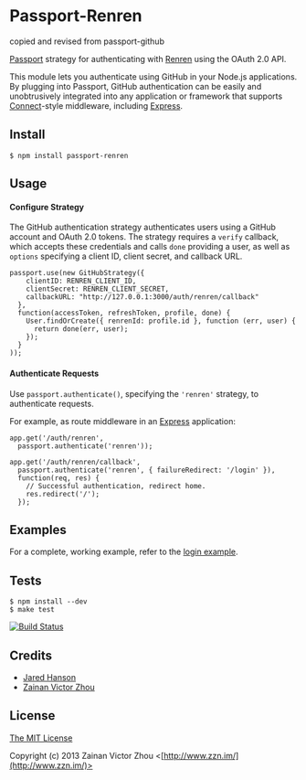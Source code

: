 # Passport-Renren

copied and revised from passport-github

[Passport](http://passportjs.org/) strategy for authenticating with [Renren](https://renren.com/)
using the OAuth 2.0 API.

This module lets you authenticate using GitHub in your Node.js applications.
By plugging into Passport, GitHub authentication can be easily and
unobtrusively integrated into any application or framework that supports
[Connect](http://www.senchalabs.org/connect/)-style middleware, including
[Express](http://expressjs.com/).

## Install

    $ npm install passport-renren

## Usage

#### Configure Strategy

The GitHub authentication strategy authenticates users using a GitHub account
and OAuth 2.0 tokens.  The strategy requires a `verify` callback, which accepts
these credentials and calls `done` providing a user, as well as `options`
specifying a client ID, client secret, and callback URL.

    passport.use(new GitHubStrategy({
        clientID: RENREN_CLIENT_ID,
        clientSecret: RENREN_CLIENT_SECRET,
        callbackURL: "http://127.0.0.1:3000/auth/renren/callback"
      },
      function(accessToken, refreshToken, profile, done) {
        User.findOrCreate({ renrenId: profile.id }, function (err, user) {
          return done(err, user);
        });
      }
    ));

#### Authenticate Requests

Use `passport.authenticate()`, specifying the `'renren'` strategy, to
authenticate requests.

For example, as route middleware in an [Express](http://expressjs.com/)
application:

    app.get('/auth/renren',
      passport.authenticate('renren'));

    app.get('/auth/renren/callback', 
      passport.authenticate('renren', { failureRedirect: '/login' }),
      function(req, res) {
        // Successful authentication, redirect home.
        res.redirect('/');
      });

## Examples

For a complete, working example, refer to the [login example](https://github.com/xinbenlv/passport-renren/tree/master/examples/login).

## Tests

    $ npm install --dev
    $ make test

[![Build Status](https://secure.travis-ci.org/xinbenlv/passport-renren.png)](http://travis-ci.org/xinbenlv/passport-renren)

## Credits

  - [Jared Hanson](http://github.com/jaredhanson)
  - [Zainan Victor Zhou](http://github.com/xinbenlv)
  

## License

[The MIT License](http://opensource.org/licenses/MIT)

Copyright (c) 2013 Zainan Victor Zhou <[http://www.zzn.im/](http://www.zzn.im/)>

